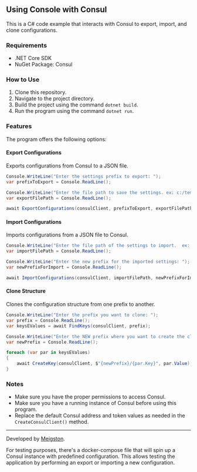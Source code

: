## Using Console with Consul

This is a C# code example that interacts with Consul to export, import, and clone configurations.

### Requirements

- .NET Core SDK
- NuGet Package: Consul

### How to Use

1. Clone this repository.
2. Navigate to the project directory.
3. Build the project using the command `dotnet build`.
4. Run the program using the command `dotnet run`.

### Features

The program offers the following options:

#### Export Configurations

Exports configurations from Consul to a JSON file.

```csharp
Console.WriteLine("Enter the settings prefix to export: ");
var prefixToExport = Console.ReadLine();

Console.WriteLine("Enter the file path to save the settings. ex: c:/temp/my-export.json ");
var exportFilePath = Console.ReadLine();

await ExportConfigurations(consulClient, prefixToExport, exportFilePath);
```

#### Import Configurations

Imports configurations from a JSON file to Consul.

```csharp
Console.WriteLine("Enter the file path of the settings to import.  ex: c:/temp/my-export.json");
var importFilePath = Console.ReadLine();

Console.WriteLine("Enter the new prefix for the imported settings: ");
var newPrefixForImport = Console.ReadLine();

await ImportConfigurations(consulClient, importFilePath, newPrefixForImport);
```

#### Clone Structure

Clones the configuration structure from one prefix to another.

```csharp
Console.WriteLine("Enter the prefix you want to clone: ");
var prefix = Console.ReadLine();
var keysEValues = await FindKeys(consulClient, prefix);

Console.WriteLine("Enter the NEW prefix where you want to create the clone: ");
var newPrefix = Console.ReadLine();

foreach (var par in keysEValues)
{
    await CreateKey(consulClient, $"{newPrefix}/{par.Key}", par.Value);
}
```

### Notes

- Make sure you have the proper permissions to access Consul.
- Make sure you have a running instance of Consul before using this program.
- Replace the default Consul address and token values as needed in the `CreateConsulClient()` method.

---

Developed by [Meigston](https://github.com/Meigston).

For testing purposes, there's a docker-compose file that will spin up a Consul instance with predefined configuration. This allows testing the application by performing an export or importing a new configuration.